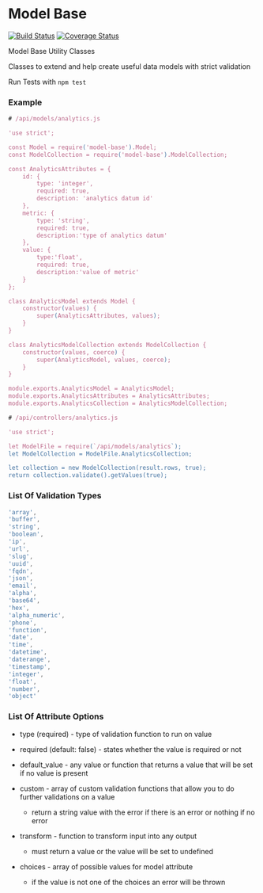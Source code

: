 # Model Base

[![Build Status](https://travis-ci.org/devotox/model-base.svg?branch=master)](https://travis-ci.org/devotox/model-base)
[![Coverage Status](https://coveralls.io/repos/github/devotox/model-base/badge.svg)](https://coveralls.io/github/devotox/model-base)

Model Base Utility Classes

Classes to  extend and help create useful data models with strict validation

Run Tests with `npm test`

### Example

```javascript
# /api/models/analytics.js

'use strict';

const Model = require('model-base').Model;
const ModelCollection = require('model-base').ModelCollection;

const AnalyticsAttributes = {
	id: {
		type: 'integer',
		required: true,
		description: 'analytics datum id'
	},
	metric: {
		type: 'string',
		required: true,
		description:'type of analytics datum'
	},
	value: {
		type:'float',
		required: true,
		description:'value of metric'
	}
};

class AnalyticsModel extends Model {
	constructor(values) {
		super(AnalyticsAttributes, values);
	}
}

class AnalyticsModelCollection extends ModelCollection {
	constructor(values, coerce) {
		super(AnalyticsModel, values, coerce);
	}
}

module.exports.AnalyticsModel = AnalyticsModel;
module.exports.AnalyticsAttributes = AnalyticsAttributes;
module.exports.AnalyticsCollection = AnalyticsModelCollection;
```

```javascript
# /api/controllers/analytics.js

'use strict';

let ModelFile = require(`/api/models/analytics`);
let ModelCollection = ModelFile.AnalyticsCollection;

let collection = new ModelCollection(result.rows, true);
return collection.validate().getValues(true);
```

### List Of Validation Types

```javascript
'array',
'buffer',
'string',
'boolean',
'ip',
'url',
'slug',
'uuid',
'fqdn',
'json',
'email',
'alpha',
'base64',
'hex',
'alpha_numeric',
'phone',
'function',
'date',
'time',
'datetime',
'daterange',
'timestamp',
'integer',
'float',
'number',
'object'
  ```


### List Of Attribute Options
- type (required) - type of validation function to run on value

- required (default: false) - states whether the value is required or not

- default_value - any value or function that returns a value that will be set if no value is present

- custom - array of custom validation functions that allow you to do further validations on a value
	- return a string value with the error if there is an error or nothing if no error

- transform - function to transform input into any output
	- must return a value or the value will be set to undefined

- choices - array of possible values for model attribute
	- if the value is not one of the choices an error will be thrown

